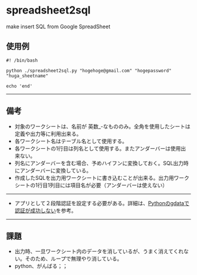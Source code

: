 spreadsheet2sql
===============

make insert SQL from Google SpreadSheet


## 使用例
```
#! /bin/bash

python ./spreadsheet2sql.py "hogehoge@gmail.com" "hogepassword" "huga_sheetname"

echo 'end'

```

-----

## 備考

- 対象のワークシートは、名前が 英数_-なもののみ。全角を使用したシートは定義や出力等に利用出来る。
- 各ワークシート名はテーブル名として使用する。
- 各ワークシートの1行目は列名として使用する。またアンダーバーは使用出来ない。
- 列名にアンダーバーを含む場合、予めハイフンに変換しておく。SQL出力時にアンダーバーに変換している。
- 作成したSQLを出力用ワークシートに書き込むことが出来る。出力用ワークシートの1行目1列目には項目名が必要（アンダーバーは使えない）

-------

- アプリとして２段階認証を設定する必要がある。詳細は、[Pythonのgdataで認証が成功しない](http://mamansoft.net/blog/python%E3%81%AEgdata%E3%81%A7%E8%AA%8D%E8%A8%BC%E3%81%8C%E6%88%90%E5%8A%9F%E3%81%97%E3%81%AA%E3%81%84/)を参考。
-------



## 課題

- 出力時、一旦ワークシート内のデータを消しているが、うまく消えてくれない。そのため、ループで無理やり消している。
- python、がんばる；；